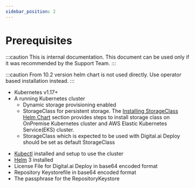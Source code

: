 ```yaml
---
sidebar_position: 2
---
```


# Prerequisites

:::caution
This is internal documentation. This document can be used only if it was recommended by the Support Team.
:::

:::caution
From 10.2 version helm chart is not used directly. Use operator based installation instead.
:::

* Kubernetes v1.17+
* A running Kubernetes cluster
	- Dynamic storage provisioning enabled
	- StorageClass for persistent storage. The [Installing StorageClass Helm Chart](#installing-storageclass-helm-chart) section provides steps to install storage class on OnPremise Kubernetes cluster and AWS Elastic Kubernetes Service(EKS) cluster.
	- StorageClass which is expected to be used with Digital.ai Deploy should be set as default StorageClass
- [Kubectl](https://kubernetes.io/docs/tasks/tools/install-kubectl/) installed and setup to use the cluster
- [Helm](https://helm.sh/docs/intro/install/) 3 installed
- License File for Digital.ai Deploy in base64 encoded format
- Repository Keystorefile in base64 encoded format
- The passphrase for the RepositoryKeystore
